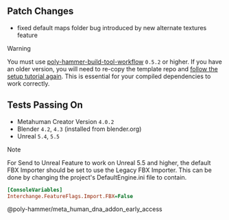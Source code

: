 ## Patch Changes
* fixed default maps folder bug introduced by new alternate textures feature

> [!WARNING]  
> You must use [poly-hammer-build-tool-workflow](https://github.com/poly-hammer/poly-hammer-build-tool-workflow) `0.5.2` or higher. If you have an older version, you will need to re-copy the template repo and [follow the setup tutorial again](https://www.youtube.com/watch?v=BAyCV8GwmCM). This is essential for your compiled dependencies to work correctly.

## Tests Passing On
* Metahuman Creator Version `4.0.2`
* Blender `4.2`, `4.3` (installed from blender.org)
* Unreal `5.4`, `5.5`
> [!NOTE]  
> For Send to Unreal Feature to work on Unreal 5.5 and higher, the default FBX Importer should be set to use the Legacy FBX Importer. This can be done by changing the project's DefaultEngine.ini file to contain.
```ini
[ConsoleVariables]
Interchange.FeatureFlags.Import.FBX=False
```

@poly-hammer/meta_human_dna_addon_early_access